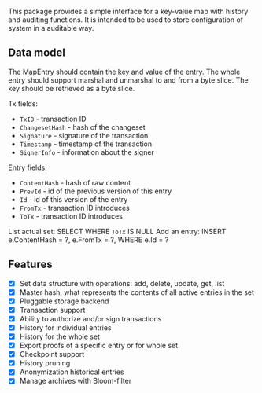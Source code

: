 This package provides a simple interface for a key-value map with history and auditing functions. 
It is intended to be used to store configuration of system in a auditable way.

## Data model
The MapEntry should contain the key and value of the entry.
The whole entry should support marshal and unmarshal to and from a byte slice.
The key should be retrieved as a byte slice.

Tx fields:
- `TxID` - transaction ID
- `ChangesetHash` - hash of the changeset
- `Signature` - signature of the transaction
- `Timestamp` - timestamp of the transaction
- `SignerInfo` - information about the signer

Entry fields:
- `ContentHash` - hash of raw content
- `PrevId` - id of the previous version of this entry
- `Id` - id of this version of the entry
- `FromTx` - transaction ID introduces
- `ToTx` - transaction ID introduces

List actual set: 
SELECT WHERE `ToTx` IS NULL
Add an entry: 
INSERT e.ContentHash = ?, e.FromTx = ?, WHERE e.Id = ?


## Features
- [x] Set data structure with operations: add, delete, update, get, list
- [x] Master hash, what represents the contents of all active entries in the set
- [x] Pluggable storage backend
- [x] Transaction support
- [x] Ability to authorize and/or sign transactions
- [x] History for individual entries
- [x] History for the whole set
- [x] Export proofs of a specific entry or for whole set
- [x] Checkpoint support
- [x] History pruning
- [x] Anonymization historical entries 
- [x] Manage archives with Bloom-filter
